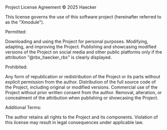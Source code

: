 Project License Agreement
© 2025 Haecker

This license governs the use of this software project (hereinafter referred to as the "Xmodule").

Permitted:

Downloading and using the Project for personal purposes.
Modifying, adapting, and improving the Project.
Publishing and showcasing modified versions of the Project on social media and other public platforms only if the attribution "@rbx_haecker_rbx" is clearly displayed.

Prohibited:

Any form of republication or redistribution of the Project or its parts without explicit permission from the author.
Distribution of the full source code of the Project, including original or modified versions.
Commercial use of the Project without prior written consent from the author.
Removal, alteration, or concealment of the attribution when publishing or showcasing the Project.

Additional Terms:

The author retains all rights to the Project and its components.
Violation of this license may result in legal consequences under applicable law.
